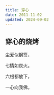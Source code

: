 ```yaml
---
title: 穿心
date: 2011-11-02
updated: 2024-09-02
---
```


## 穿心的烧烤 ##

尘爱似钢签，

七情如炭火。

六根都放下，

一心向我佛。
